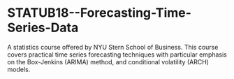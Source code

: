 # STATUB18--Forecasting-Time-Series-Data
A statistics course offered by NYU Stern School of Business. This course covers practical time series forecasting techniques with particular emphasis on the Box-Jenkins (ARIMA) method, and conditional volatility (ARCH) models.
